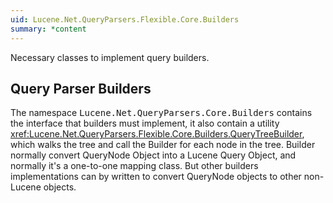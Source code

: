 ```yaml
---
uid: Lucene.Net.QueryParsers.Flexible.Core.Builders
summary: *content
---
```


<!--
 Licensed to the Apache Software Foundation (ASF) under one or more
 contributor license agreements.  See the NOTICE file distributed with
 this work for additional information regarding copyright ownership.
 The ASF licenses this file to You under the Apache License, Version 2.0
 (the "License"); you may not use this file except in compliance with
 the License.  You may obtain a copy of the License at

     https://www.apache.org/licenses/LICENSE-2.0

 Unless required by applicable law or agreed to in writing, software
 distributed under the License is distributed on an "AS IS" BASIS,
 WITHOUT WARRANTIES OR CONDITIONS OF ANY KIND, either express or implied.
 See the License for the specific language governing permissions and
 limitations under the License.
-->


Necessary classes to implement query builders.

## Query Parser Builders

The namespace <tt>Lucene.Net.QueryParsers.Core.Builders</tt> contains the interface that builders must implement, it also contain a utility <xref:Lucene.Net.QueryParsers.Flexible.Core.Builders.QueryTreeBuilder>, which walks the tree and call the Builder for each node in the tree. Builder normally convert QueryNode Object into a Lucene Query Object, and normally it's a one-to-one mapping class. But other builders implementations can by written to convert QueryNode objects to other non-Lucene objects.